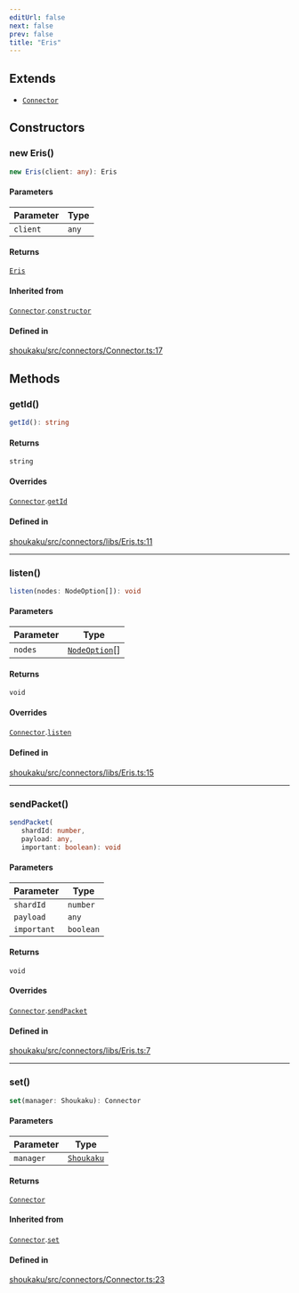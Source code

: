 ```yaml
---
editUrl: false
next: false
prev: false
title: "Eris"
---
```


## Extends

- [`Connector`](/api/classes/connector/)

## Constructors

<a id="constructors" name="constructors"></a>

### new Eris()

```ts
new Eris(client: any): Eris
```

#### Parameters

| Parameter | Type |
| ------ | ------ |
| `client` | `any` |

#### Returns

[`Eris`](/api/namespaces/connectors/classes/eris/)

#### Inherited from

[`Connector`](/api/classes/connector/).[`constructor`](/api/classes/connector/#constructors)

#### Defined in

[shoukaku/src/connectors/Connector.ts:17](https://github.com/shipgirlproject/shoukaku/blob/9d5588e950f8b8cbe3cdd5386a275943ff6fdba1/src/connectors/Connector.ts#L17)

## Methods

<a id="getid" name="getid"></a>

### getId()

```ts
getId(): string
```

#### Returns

`string`

#### Overrides

[`Connector`](/api/classes/connector/).[`getId`](/api/classes/connector/#getid)

#### Defined in

[shoukaku/src/connectors/libs/Eris.ts:11](https://github.com/shipgirlproject/shoukaku/blob/9d5588e950f8b8cbe3cdd5386a275943ff6fdba1/src/connectors/libs/Eris.ts#L11)

***

<a id="listen" name="listen"></a>

### listen()

```ts
listen(nodes: NodeOption[]): void
```

#### Parameters

| Parameter | Type |
| ------ | ------ |
| `nodes` | [`NodeOption`](/api/interfaces/nodeoption/)[] |

#### Returns

`void`

#### Overrides

[`Connector`](/api/classes/connector/).[`listen`](/api/classes/connector/#listen)

#### Defined in

[shoukaku/src/connectors/libs/Eris.ts:15](https://github.com/shipgirlproject/shoukaku/blob/9d5588e950f8b8cbe3cdd5386a275943ff6fdba1/src/connectors/libs/Eris.ts#L15)

***

<a id="sendpacket" name="sendpacket"></a>

### sendPacket()

```ts
sendPacket(
   shardId: number, 
   payload: any, 
   important: boolean): void
```

#### Parameters

| Parameter | Type |
| ------ | ------ |
| `shardId` | `number` |
| `payload` | `any` |
| `important` | `boolean` |

#### Returns

`void`

#### Overrides

[`Connector`](/api/classes/connector/).[`sendPacket`](/api/classes/connector/#sendpacket)

#### Defined in

[shoukaku/src/connectors/libs/Eris.ts:7](https://github.com/shipgirlproject/shoukaku/blob/9d5588e950f8b8cbe3cdd5386a275943ff6fdba1/src/connectors/libs/Eris.ts#L7)

***

<a id="set" name="set"></a>

### set()

```ts
set(manager: Shoukaku): Connector
```

#### Parameters

| Parameter | Type |
| ------ | ------ |
| `manager` | [`Shoukaku`](/api/classes/shoukaku/) |

#### Returns

[`Connector`](/api/classes/connector/)

#### Inherited from

[`Connector`](/api/classes/connector/).[`set`](/api/classes/connector/#set)

#### Defined in

[shoukaku/src/connectors/Connector.ts:23](https://github.com/shipgirlproject/shoukaku/blob/9d5588e950f8b8cbe3cdd5386a275943ff6fdba1/src/connectors/Connector.ts#L23)

